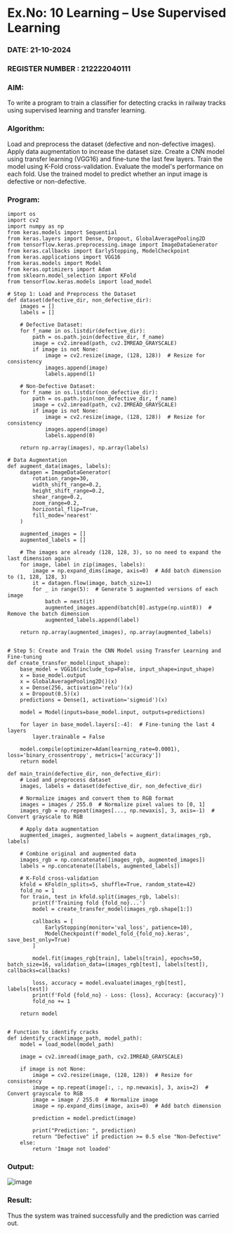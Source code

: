 # Ex.No: 10 Learning – Use Supervised Learning  

### DATE: 21-10-2024                                                                            
### REGISTER NUMBER : 212222040111
### AIM:
To write a program to train a classifier for detecting cracks in railway tracks using supervised learning and transfer learning.

### Algorithm:
Load and preprocess the dataset (defective and non-defective images).
Apply data augmentation to increase the dataset size.
Create a CNN model using transfer learning (VGG16) and fine-tune the last few layers.
Train the model using K-Fold cross-validation.
Evaluate the model's performance on each fold.
Use the trained model to predict whether an input image is defective or non-defective.

### Program:

```
import os
import cv2
import numpy as np
from keras.models import Sequential
from keras.layers import Dense, Dropout, GlobalAveragePooling2D
from tensorflow.keras.preprocessing.image import ImageDataGenerator
from keras.callbacks import EarlyStopping, ModelCheckpoint
from keras.applications import VGG16
from keras.models import Model
from keras.optimizers import Adam
from sklearn.model_selection import KFold
from tensorflow.keras.models import load_model

# Step 1: Load and Preprocess the Dataset
def dataset(defective_dir, non_defective_dir):
    images = []
    labels = []

    # Defective Dataset:
    for f_name in os.listdir(defective_dir):
        path = os.path.join(defective_dir, f_name)
        image = cv2.imread(path, cv2.IMREAD_GRAYSCALE)
        if image is not None:
            image = cv2.resize(image, (128, 128))  # Resize for consistency
            images.append(image)
            labels.append(1)

    # Non-Defective Dataset:
    for f_name in os.listdir(non_defective_dir):
        path = os.path.join(non_defective_dir, f_name)
        image = cv2.imread(path, cv2.IMREAD_GRAYSCALE)
        if image is not None:
            image = cv2.resize(image, (128, 128))  # Resize for consistency
            images.append(image)
            labels.append(0)

    return np.array(images), np.array(labels)

# Data Augmentation
def augment_data(images, labels):
    datagen = ImageDataGenerator(
        rotation_range=30,
        width_shift_range=0.2,
        height_shift_range=0.2,
        shear_range=0.2,
        zoom_range=0.2,
        horizontal_flip=True,
        fill_mode='nearest'
    )

    augmented_images = []
    augmented_labels = []

    # The images are already (128, 128, 3), so no need to expand the last dimension again
    for image, label in zip(images, labels):
        image = np.expand_dims(image, axis=0)  # Add batch dimension to (1, 128, 128, 3)
        it = datagen.flow(image, batch_size=1)
        for _ in range(5):  # Generate 5 augmented versions of each image
            batch = next(it)
            augmented_images.append(batch[0].astype(np.uint8))  # Remove the batch dimension
            augmented_labels.append(label)

    return np.array(augmented_images), np.array(augmented_labels)


# Step 5: Create and Train the CNN Model using Transfer Learning and Fine-tuning
def create_transfer_model(input_shape):
    base_model = VGG16(include_top=False, input_shape=input_shape)
    x = base_model.output
    x = GlobalAveragePooling2D()(x)
    x = Dense(256, activation='relu')(x)
    x = Dropout(0.5)(x)
    predictions = Dense(1, activation='sigmoid')(x)

    model = Model(inputs=base_model.input, outputs=predictions)

    for layer in base_model.layers[:-4]:  # Fine-tuning the last 4 layers
        layer.trainable = False

    model.compile(optimizer=Adam(learning_rate=0.0001), loss='binary_crossentropy', metrics=['accuracy'])
    return model

def main_train(defective_dir, non_defective_dir):
    # Load and preprocess dataset
    images, labels = dataset(defective_dir, non_defective_dir)
    
    # Normalize images and convert them to RGB format
    images = images / 255.0  # Normalize pixel values to [0, 1]
    images_rgb = np.repeat(images[..., np.newaxis], 3, axis=-1)  # Convert grayscale to RGB

    # Apply data augmentation
    augmented_images, augmented_labels = augment_data(images_rgb, labels)

    # Combine original and augmented data
    images_rgb = np.concatenate([images_rgb, augmented_images])
    labels = np.concatenate([labels, augmented_labels])

    # K-Fold cross-validation
    kfold = KFold(n_splits=5, shuffle=True, random_state=42)
    fold_no = 1
    for train, test in kfold.split(images_rgb, labels):
        print(f'Training fold {fold_no}...')
        model = create_transfer_model(images_rgb.shape[1:])

        callbacks = [
            EarlyStopping(monitor='val_loss', patience=10),
            ModelCheckpoint(f'model_fold_{fold_no}.keras', save_best_only=True)  
        ]

        model.fit(images_rgb[train], labels[train], epochs=50, batch_size=16, validation_data=(images_rgb[test], labels[test]), callbacks=callbacks)

        loss, accuracy = model.evaluate(images_rgb[test], labels[test])
        print(f'Fold {fold_no} - Loss: {loss}, Accuracy: {accuracy}')
        fold_no += 1

    return model


# Function to identify cracks
def identify_crack(image_path, model_path):
    model = load_model(model_path)

    image = cv2.imread(image_path, cv2.IMREAD_GRAYSCALE)

    if image is not None:
        image = cv2.resize(image, (128, 128))  # Resize for consistency
        image = np.repeat(image[:, :, np.newaxis], 3, axis=2)  # Convert grayscale to RGB
        image = image / 255.0  # Normalize image
        image = np.expand_dims(image, axis=0)  # Add batch dimension

        prediction = model.predict(image)

        print("Prediction: ", prediction)
        return "Defective" if prediction >= 0.5 else "Non-Defective"
    else:
        return 'Image not loaded'
```


### Output:

![image](https://github.com/user-attachments/assets/919b1a49-b7a6-459d-a6bd-cbf515ca4f6c)


### Result:
Thus the system was trained successfully and the prediction was carried out.
